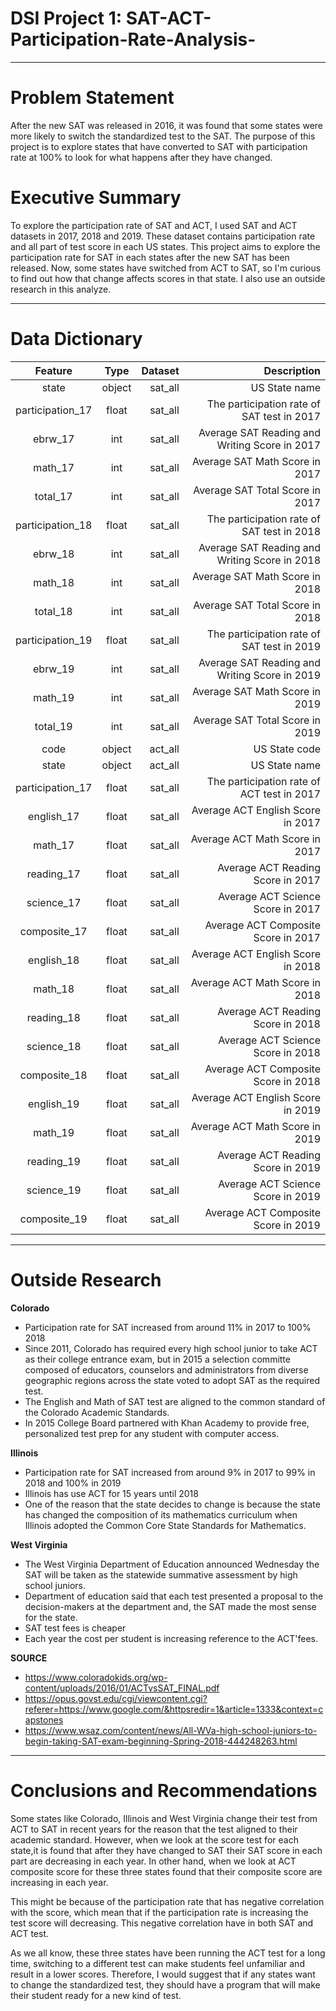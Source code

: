 # DSI Project 1: SAT-ACT-Participation-Rate-Analysis-
-----------------------------------------
# Problem Statement

After the new SAT was released in 2016, it was found that some states were more likely to switch the standardized test to the SAT. The purpose of this project is to explore states that have converted to SAT with participation rate at 100% to look for what happens after they have changed.

# Executive Summary

To explore the participation rate of SAT and ACT, I used SAT and ACT datasets in 2017, 2018 and 2019. These dataset contains participation rate and all part of test score  in each US states. This project aims to explore the participation rate for SAT in each states after the new SAT has been released. Now, some states have switched from ACT to SAT, so I'm curious to find out how that change affects scores in that state. I also use an outside research in this analyze.

-----------------------------------------
# Data Dictionary

| Feature           | Type         | Dataset           | Description                                |
| :---------------: | :----------: | ----------------: | -----------------------------------------: |
|state             | object       | sat_all           | US State name                              |
|participation_17  | float        | sat_all           | The participation rate of SAT test in 2017 |
|ebrw_17           | int          | sat_all           |Average SAT Reading and Writing Score in 2017  |
|math_17           | int          | sat_all           |Average SAT Math Score in 2017              |
|total_17          | int          | sat_all           |Average SAT Total Score in 2017             |
|participation_18  | float        | sat_all           | The participation rate of SAT test in 2018 |
|ebrw_18           | int          | sat_all           |Average SAT Reading and Writing Score in 2018 |
|math_18           | int          | sat_all           |Average SAT Math Score in 2018              |
|total_18          | int          | sat_all           |Average SAT Total Score in 2018             |
|participation_19  | float        | sat_all           | The participation rate of SAT test in 2019 |
|ebrw_19           | int          | sat_all           |Average SAT Reading and Writing Score in 2019 |
|math_19           | int          | sat_all           |Average SAT Math Score in 2019              |
|total_19          | int          | sat_all           |Average SAT Total Score in 2019             |
|code              | object       | act_all           | US State code                              |
|state             | object       | act_all           | US State name                              |
|participation_17  | float        | sat_all           | The participation rate of ACT test in 2017 |
|english_17        | float        | sat_all           |Average ACT English Score in 2017           |
|math_17           | float        | sat_all           |Average ACT Math Score in 2017              |
|reading_17        | float        | sat_all           |Average ACT Reading Score in 2017           |
|science_17        | float        | sat_all           |Average ACT Science Score in 2017           |
|composite_17      | float        | sat_all           |Average ACT Composite Score in 2017         |
|english_18        | float        | sat_all           |Average ACT English Score in 2018           |
|math_18           | float        | sat_all           |Average ACT Math Score in 2018              |
|reading_18        | float        | sat_all           |Average ACT Reading Score in 2018           |
|science_18        | float        | sat_all           |Average ACT Science Score in 2018           |
|composite_18      | float        | sat_all           |Average ACT Composite Score in 2018         |
|english_19        | float        | sat_all           |Average ACT English Score in 2019           |
|math_19           | float        | sat_all           |Average ACT Math Score in 2019              |
|reading_19        | float        | sat_all           |Average ACT Reading Score in 2019           |
|science_19        | float        | sat_all           |Average ACT Science Score in 2019           |
|composite_19      | float        | sat_all           |Average ACT Composite Score in 2019         |

-----------------------------------------------------------------------------------------------------
# Outside Research

**Colorado**
   
- Participation rate for SAT increased from around 11% in 2017 to 100% 2018
- Since 2011, Colorado has required every high school junior to take ACT as their college entrance exam, but in 2015 a      selection committe composed of educators, counselors and administrators from diverse geographic regions across the state voted to adopt SAT as the required test.
- The English and Math of SAT test are aligned to the common standard of the Colorado Academic Standards.
- In 2015 College Board partnered with Khan Academy to provide free, personalized test prep for any student with computer access.

**Illinois**

- Participation rate for SAT increased from around 9% in 2017 to 99% in 2018 and 100% in 2019
- Illinois has use ACT for 15 years until 2018
- One of the reason that the state decides to change is because the state has changed the composition of its mathematics curriculum when Illinois adopted the Common Core State Standards for Mathematics.

**West Virginia**

- The West Virginia Department of Education announced Wednesday the SAT will be taken as the statewide summative assessment by high school juniors.
- Department of education said that each test presented a proposal to the decision-makers at the department and, the SAT made the most sense for the state.
- SAT test fees is cheaper
- Each year the cost per student is increasing reference to the ACT'fees.

**SOURCE**
- https://www.coloradokids.org/wp-content/uploads/2016/01/ACTvsSAT_FINAL.pdf
- https://opus.govst.edu/cgi/viewcontent.cgi?referer=https://www.google.com/&httpsredir=1&article=1333&context=capstones
- https://www.wsaz.com/content/news/All-WVa-high-school-juniors-to-begin-taking-SAT-exam-beginning-Spring-2018-444248263.html

----------------------------------------------------------------------------------------------------------------------------------------------------------
# Conclusions and Recommendations

Some states like Colorado, Illinois and West Virginia change their test from ACT to SAT in recent years for the reason that the test aligned to their academic standard. However, when we look at the score test for each state,it is found that after they have changed to SAT their SAT score in each part are decreasing in each year. In other hand, when we look at ACT composite score for these three states found that their composite score are increasing in each year.

This might be because of the participation rate that has negative correlation with the score, which mean that if the participation rate is increasing the test score will decreasing. This negative correlation have in both SAT and ACT test.

As we all know, these three states have been running the ACT test for a long time, switching to a different test can make students feel unfamiliar and result in a lower scores. Therefore, I would suggest that if any states want to change the standardized test, they should have a program that will make their student ready for a new kind of test.

